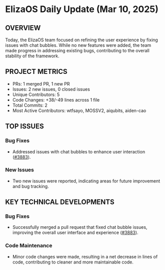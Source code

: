 # ElizaOS Daily Update (Mar 10, 2025)

## OVERVIEW 
Today, the ElizaOS team focused on refining the user experience by fixing issues with chat bubbles. While no new features were added, the team made progress in addressing existing bugs, contributing to the overall stability of the framework.

## PROJECT METRICS
- PRs: 1 merged PR, 1 new PR
- Issues: 2 new issues, 0 closed issues
- Unique Contributors: 5
- Code Changes: +38/-49 lines across 1 file
- Total Commits: 2
- Most Active Contributors: wtfsayo, MOSSV2, aiqubits, aiden-cao

## TOP ISSUES
### Bug Fixes
- Addressed issues with chat bubbles to enhance user interaction ([#3883](https://github.com/elizaos/eliza/pull/3883)).

### New Issues
- Two new issues were reported, indicating areas for future improvement and bug tracking.

## KEY TECHNICAL DEVELOPMENTS
### Bug Fixes
- Successfully merged a pull request that fixed chat bubble issues, improving the overall user interface and experience ([#3883](https://github.com/elizaos/eliza/pull/3883)). 

### Code Maintenance
- Minor code changes were made, resulting in a net decrease in lines of code, contributing to cleaner and more maintainable code.